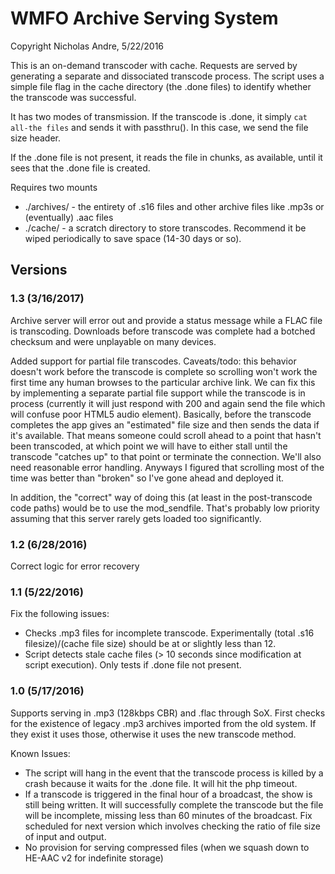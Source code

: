 # WMFO Archive Serving System

Copyright Nicholas Andre, 5/22/2016

This is an on-demand transcoder with cache. Requests are served by generating a separate and dissociated transcode process. The script uses a simple file flag in the cache directory (the .done files) to identify whether the transcode was successful.

It has two modes of transmission. If the transcode is .done, it simply `cat all-the files` and sends it with passthru(). In this case, we send the file size header.

If the .done file is not present, it reads the file in chunks, as available, until it sees that the .done file is created.

Requires two mounts 

* ./archives/ - the entirety of .s16 files and other archive files like .mp3s or (eventually) .aac files
* ./cache/ - a scratch directory to store transcodes. Recommend it be wiped periodically to save space (14-30 days or so).

## Versions

### 1.3 (3/16/2017)

Archive server will error out and provide a status message while a FLAC file is transcoding. Downloads before transcode was complete had a botched checksum and were unplayable on many devices.

Added support for partial file transcodes. Caveats/todo: this behavior doesn't work before the transcode is complete so scrolling won't work the first time any human browses to the particular archive link. We can fix this by implementing a separate partial file support while the transcode is in process (currently it will just respond with 200 and again send the file which will confuse poor HTML5 audio element). Basically, before the transcode completes the app gives an "estimated" file size and then sends the data if it's available. That means someone could scroll ahead to a point that hasn't been transcoded, at which point we will have to either stall until the transcode "catches up" to that point or terminate the connection. We'll also need reasonable error handling. Anyways I figured that scrolling most of the time was better than "broken" so I've gone ahead and deployed it.

In addition, the "correct" way of doing this (at least in the post-transcode code paths) would be to use the mod_sendfile. That's probably low priority assuming that this server rarely gets loaded too significantly.

### 1.2 (6/28/2016)

Correct logic for error recovery

### 1.1 (5/22/2016)

Fix the following issues:

* Checks .mp3 files for incomplete transcode. Experimentally (total .s16 filesize)/(cache file size) should be at or slightly less than 12.
* Script detects stale cache files (> 10 seconds since modification at script execution). Only tests if .done file not present.


### 1.0 (5/17/2016)

Supports serving in .mp3 (128kbps CBR) and .flac through SoX. First checks for the existence of legacy .mp3 archives imported from the old system. If they exist it uses those, otherwise it uses the new transcode method.

Known Issues:

* The script will hang in the event that the transcode process is killed by a crash because it waits for the .done file. It will hit the php timeout.
* If a transcode is triggered in the final hour of a broadcast, the show is still being written. It will successfully complete the transcode but the file will be incomplete, missing less than 60 minutes of the broadcast. Fix scheduled for next version which involves checking the ratio of file size of input and output.
* No provision for serving compressed files (when we squash down to HE-AAC v2 for indefinite storage)
